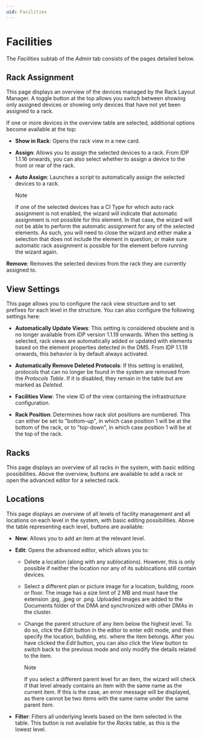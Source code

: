 ```yaml
---
uid: Facilities
---
```


# Facilities

The *Facilities* subtab of the *Admin* tab consists of the pages detailed below.

## Rack Assignment

This page displays an overview of the devices managed by the Rack Layout Manager. A toggle button at the top allows you switch between showing only assigned devices or showing only devices that have not yet been assigned to a rack.

If one or more devices in the overview table are selected, additional options become available at the top:

- **Show in Rack**: Opens the rack view in a new card.

- **Assign**: Allows you to assign the selected devices to a rack. From IDP 1.1.16 onwards, you can also select whether to assign a device to the front or rear of the rack.

- **Auto Assign**: Launches a script to automatically assign the selected devices to a rack.

  > [!NOTE]
  > If one of the selected devices has a CI Type for which auto rack assignment is not enabled, the wizard will indicate that automatic assignment is not possible for this element. In that case, the wizard will not be able to perform the automatic assignment for any of the selected elements. As such, you will need to close the wizard and either make a selection that does not include the element in question, or make sure automatic rack assignment is possible for the element before running the wizard again.

**Remove**: Removes the selected devices from the rack they are currently assigned to.

## View Settings

This page allows you to configure the rack view structure and to set prefixes for each level in the structure. You can also configure the following settings here:

- **Automatically Update Views**: This setting is considered obsolete and is no longer available from IDP version 1.1.19 onwards. When this setting is selected, rack views are automatically added or updated with elements based on the element properties detected in the DMS. From IDP 1.1.19 onwards, this behavior is by default always activated.

- **Automatically Remove Deleted Protocols**: If this setting is enabled, protocols that can no longer be found in the system are removed from the *Protocols Table*. If it is disabled, they remain in the table but are marked as *Deleted*.

- **Facilities View**: The view ID of the view containing the infrastructure configuration.

- **Rack Position**: Determines how rack slot positions are numbered. This can either be set to "bottom-up", in which case position 1 will be at the bottom of the rack, or to "top-down", in which case position 1 will be at the top of the rack.

## Racks

This page displays an overview of all racks in the system, with basic editing possibilities. Above the overview, buttons are available to add a rack or open the advanced editor for a selected rack.

## Locations

This page displays an overview of all levels of facility management and all locations on each level in the system, with basic editing possibilities. Above the table representing each level, buttons are available:

- **New**: Allows you to add an item at the relevant level.

- **Edit**: Opens the advanced editor, which allows you to:

  - Delete a location (along with any sublocations). However, this is only possible if neither the location nor any of its sublocations still contain devices.

  - Select a different plan or picture image for a location, building, room or floor. The image has a size limit of 2 MB and must have the extension .jpg, .jpeg or .png. Uploaded images are added to the Documents folder of the DMA and synchronized with other DMAs in the cluster.

  - Change the parent structure of any item below the highest level. To do so, click the *Edit* button in the editor to enter edit mode, and then specify the location, building, etc. where the item belongs. After you have clicked the *Edit* button, you can also click the *View* button to switch back to the previous mode and only modify the details related to the item.

    > [!NOTE]
    > If you select a different parent level for an item, the wizard will check if that level already contains an item with the same name as the current item. If this is the case, an error message will be displayed, as there cannot be two items with the same name under the same parent item.

- **Filter**: Filters all underlying levels based on the item selected in the table. This button is not available for the *Racks* table, as this is the lowest level.
